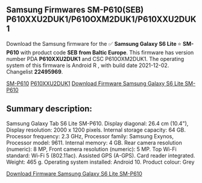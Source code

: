 <h2>Samsung Firmwares SM-P610(SEB) P610XXU2DUK1/P610OXM2DUK1/P610XXU2DUK1</h2>
Download the Samsung firmware for the ✅ <strong>Samsung Galaxy S6 Lite </strong> ⭐ <strong>SM-P610</strong> with product code <strong>SEB</strong> <strong> from Baltic Europe</strong>. This firmware has version number PDA <strong>P610XXU2DUK1</strong> and CSC P610OXM2DUK1. The operating system of this firmware is Android R , with build date 2021-12-02. Changelist <strong>22495969</strong>.


[SM-P610](https://samfirm.shop/samsung/model/SM-P610)
[P610XXU2DUK1](https://samfirm.shop/samsung/pda/P610XXU2DUK1)
[Download Firmware Samsung Galaxy S6 Lite SM-P610](https://samfirm.shop/samsung/firmware/479820)
<h2>Summary description:</h2>
<p>Samsung Galaxy Tab S6 Lite SM-P610. Display diagonal: 26.4 cm (10.4"), Display resolution: 2000 x 1200 pixels. Internal storage capacity: 64 GB. Processor frequency: 2.3 GHz, Processor family: Samsung Exynos, Processor model: 9611. Internal memory: 4 GB. Rear camera resolution (numeric): 8 MP, Front camera resolution (numeric): 5 MP. Top Wi-Fi standard: Wi-Fi 5 (802.11ac). Assisted GPS (A-GPS). Card reader integrated. Weight: 465 g. Operating system installed: Android 10. Product colour: Grey</p>


[Download Firmware Samsung Galaxy S6 Lite SM-P610](https://samfirm.shop/samsung/firmware/479820)
